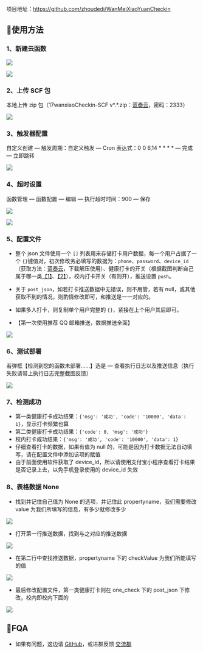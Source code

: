 <div class="py-5" id="board">
          <article class="post-content mx-auto">
            <!-- SEO header -->
            <h1 style="display: none">完美校园自动打卡</h1>
            
            
<a id="more"></a>

<div class="note note-success">
            <p>项目地址：<a target="_blank" rel="noopener" href="https://github.com/zhoudedi/WanMeiXiaoYuanCheckin">https://github.com/zhoudedi/WanMeiXiaoYuanCheckin</a></p>
          </div>



<h2 id="🌈使用方法"><a href="#🌈使用方法" class="headerlink" title="🌈使用方法"></a>🌈使用方法<a class="anchorjs-link " aria-label="Anchor" data-anchorjs-icon="" href="#🌈使用方法" style="font: 1em / 1 anchorjs-icons; padding-left: 0.375em;"></a></h2><h3 id="1、新建云函数"><a href="#1、新建云函数" class="headerlink" title="1、新建云函数"></a>1、新建云函数<a class="anchorjs-link " aria-label="Anchor" data-anchorjs-icon="" href="#1、新建云函数" style="font: 1em / 1 anchorjs-icons; padding-left: 0.375em;"></a></h3><p><a class="fancybox fancybox.image" href="https://cdn.jsdelivr.net/gh/zhoudedi/WanMeiXiaoYuanCheckin/Pictures/%E6%90%9C%E7%B4%A2%E4%BA%91%E5%87%BD%E6%95%B0.png" itemscope="" itemtype="http://schema.org/ImageObject" itemprop="url" data-fancybox="default" rel="default"><img src="https://cdn.jsdelivr.net/gh/zhoudedi/WanMeiXiaoYuanCheckin/Pictures/%E6%90%9C%E7%B4%A2%E4%BA%91%E5%87%BD%E6%95%B0.png"></a></p>
<p><a class="fancybox fancybox.image" href="https://cdn.jsdelivr.net/gh/zhoudedi/WanMeiXiaoYuanCheckin/Pictures/%E6%96%B0%E5%BB%BA%E4%BA%91%E5%87%BD%E6%95%B01.png" itemscope="" itemtype="http://schema.org/ImageObject" itemprop="url" data-fancybox="default" rel="default"><img src="https://cdn.jsdelivr.net/gh/zhoudedi/WanMeiXiaoYuanCheckin/Pictures/%E6%96%B0%E5%BB%BA%E4%BA%91%E5%87%BD%E6%95%B01.png"></a></p>
<h3 id="2、上传-SCF-包"><a href="#2、上传-SCF-包" class="headerlink" title="2、上传 SCF 包"></a>2、上传 SCF 包<a class="anchorjs-link " aria-label="Anchor" data-anchorjs-icon="" href="#2、上传-SCF-包" style="font: 1em / 1 anchorjs-icons; padding-left: 0.375em;"></a></h3><p>本地上传 zip 包（17wanxiaoCheckin-SCF v*.*.zip：<a target="_blank" rel="noopener" href="https://lingsiki.lanzoui.com/b0ekhmcxe">蓝奏云</a>，密码：2333）</p>
<p><a class="fancybox fancybox.image" href="https://cdn.jsdelivr.net/gh/zhoudedi/WanMeiXiaoYuanCheckin/Pictures/%E6%96%B0%E5%BB%BA%E4%BA%91%E5%87%BD%E6%95%B02.png" itemscope="" itemtype="http://schema.org/ImageObject" itemprop="url" data-fancybox="default" rel="default"><img src="https://cdn.jsdelivr.net/gh/zhoudedi/WanMeiXiaoYuanCheckin/Pictures/%E6%96%B0%E5%BB%BA%E4%BA%91%E5%87%BD%E6%95%B02.png"></a></p>
<h3 id="3、触发器配置"><a href="#3、触发器配置" class="headerlink" title="3、触发器配置"></a>3、触发器配置<a class="anchorjs-link " aria-label="Anchor" data-anchorjs-icon="" href="#3、触发器配置" style="font: 1em / 1 anchorjs-icons; padding-left: 0.375em;"></a></h3><p>自定义创建 — 触发周期：自定义触发 — Cron 表达式：0 0 6,14 * * * * — 完成 — 立即跳转</p>
<p><a class="fancybox fancybox.image" href="https://cdn.jsdelivr.net/gh/zhoudedi/WanMeiXiaoYuanCheckin/Pictures/%E8%AE%BE%E7%BD%AE%E8%A7%A6%E5%8F%91%E5%99%A8.png" itemscope="" itemtype="http://schema.org/ImageObject" itemprop="url" data-fancybox="default" rel="default"><img src="https://cdn.jsdelivr.net/gh/zhoudedi/WanMeiXiaoYuanCheckin/Pictures/%E8%AE%BE%E7%BD%AE%E8%A7%A6%E5%8F%91%E5%99%A8.png"></a></p>
<h3 id="4、超时设置"><a href="#4、超时设置" class="headerlink" title="4、超时设置"></a>4、超时设置<a class="anchorjs-link " aria-label="Anchor" data-anchorjs-icon="" href="#4、超时设置" style="font: 1em / 1 anchorjs-icons; padding-left: 0.375em;"></a></h3><p>函数管理 — 函数配置 — 编辑 — 执行超时时间：900 — 保存</p>
<p><a class="fancybox fancybox.image" href="https://cdn.jsdelivr.net/gh/zhoudedi/WanMeiXiaoYuanCheckin/Pictures/%E7%BC%96%E8%BE%91%E4%BA%91%E5%87%BD%E6%95%B0.png" itemscope="" itemtype="http://schema.org/ImageObject" itemprop="url" data-fancybox="default" rel="default"><img src="https://cdn.jsdelivr.net/gh/zhoudedi/WanMeiXiaoYuanCheckin/Pictures/%E7%BC%96%E8%BE%91%E4%BA%91%E5%87%BD%E6%95%B0.png"></a></p>
<p><a class="fancybox fancybox.image" href="https://cdn.jsdelivr.net/gh/zhoudedi/WanMeiXiaoYuanCheckin/Pictures/%E7%BC%96%E8%BE%91%E4%BA%91%E5%87%BD%E6%95%B02.png" itemscope="" itemtype="http://schema.org/ImageObject" itemprop="url" data-fancybox="default" rel="default"><img src="https://cdn.jsdelivr.net/gh/zhoudedi/WanMeiXiaoYuanCheckin/Pictures/%E7%BC%96%E8%BE%91%E4%BA%91%E5%87%BD%E6%95%B02.png"></a></p>
<h3 id="5、配置文件"><a href="#5、配置文件" class="headerlink" title="5、配置文件"></a>5、配置文件<a class="anchorjs-link " aria-label="Anchor" data-anchorjs-icon="" href="#5、配置文件" style="font: 1em / 1 anchorjs-icons; padding-left: 0.375em;"></a></h3><ul>
<li><p>整个 json 文件使用一个 <code>[]</code> 列表用来存储打卡用户数据，每一个用户占据了一个 <code>{}</code>键值对，初次修改务必填写的数据为：<code>phone</code>、<code>password</code>、<code>device_id</code>（获取方法：<a target="_blank" rel="noopener" href="https://lingsiki.lanzoui.com/iQamDmt165i">蓝奏云</a>，下载解压使用）、健康打卡的开关（根据截图判断自己属于哪一类<a target="_blank" rel="noopener" href="https://cdn.jsdelivr.net/gh/zhoudedi/WanMeiXiaoYuanCheckin/Pictures/one.png">【1】</a>、<a target="_blank" rel="noopener" href="https://cdn.jsdelivr.net/gh/zhoudedi/WanMeiXiaoYuanCheckin/Pictures/two.png">【2】</a>），校内打卡开关（有则开），推送设置 <code>push</code>。</p>
</li>
<li><p>关于 <code>post_json</code>，如若打卡推送数据中无错误，则不用管，若有 null，或其他获取不到的情况，则酌情修改即可，和推送是一一对应的。</p>
</li>
<li><p>如果多人打卡，则复制单个用户完整的 <code>{}</code>，紧接在上个用户其后即可。</p>
</li>
<li><p>【第一次使用推荐 QQ 邮箱推送，数据推送全面】</p>
</li>
</ul>
<p><a class="fancybox fancybox.image" href="https://cdn.jsdelivr.net/gh/zhoudedi/WanMeiXiaoYuanCheckin/Pictures/%E9%85%8D%E7%BD%AE%E6%96%87%E4%BB%B6%E7%BC%96%E5%86%99.png" itemscope="" itemtype="http://schema.org/ImageObject" itemprop="url" data-fancybox="default" rel="default"><img src="https://cdn.jsdelivr.net/gh/zhoudedi/WanMeiXiaoYuanCheckin/Pictures/%E9%85%8D%E7%BD%AE%E6%96%87%E4%BB%B6%E7%BC%96%E5%86%99.png"></a></p>
<h3 id="6、测试部署"><a href="#6、测试部署" class="headerlink" title="6、测试部署"></a>6、测试部署<a class="anchorjs-link " aria-label="Anchor" data-anchorjs-icon="" href="#6、测试部署" style="font: 1em / 1 anchorjs-icons; padding-left: 0.375em;"></a></h3><p>若弹框【检测到您的函数未部署……】选是 — 查看执行日志以及推送信息（执行失败请带上执行日志完整截图反馈）</p>
<p><a class="fancybox fancybox.image" href="https://cdn.jsdelivr.net/gh/zhoudedi/WanMeiXiaoYuanCheckin/Pictures/%E6%B5%8B%E8%AF%95%E4%BB%A3%E7%A0%81.png" itemscope="" itemtype="http://schema.org/ImageObject" itemprop="url" data-fancybox="default" rel="default"><img src="https://cdn.jsdelivr.net/gh/zhoudedi/WanMeiXiaoYuanCheckin/Pictures/%E6%B5%8B%E8%AF%95%E4%BB%A3%E7%A0%81.png"></a></p>
<h3 id="7、检测成功"><a href="#7、检测成功" class="headerlink" title="7、检测成功"></a>7、检测成功<a class="anchorjs-link " aria-label="Anchor" data-anchorjs-icon="" href="#7、检测成功" style="font: 1em / 1 anchorjs-icons; padding-left: 0.375em;"></a></h3><ul>
<li>第一类健康打卡成功结果：<code>{'msg': '成功', 'code': '10000', 'data': 1}</code>，显示打卡频繁也算</li>
<li>第二类健康打卡成功结果：<code>{'code': 0, 'msg': '成功'}</code></li>
<li>校内打卡成功结果：<code>{'msg': '成功', 'code': '10000', 'data': 1}</code></li>
<li>仔细查看打卡的数据，如果有值为 null 的，可能是因为打卡数据无法自动填写，请在配置文件中添加该项的赋值</li>
<li>由于前面使用软件获取了 device_id，所以请使用支付宝小程序查看打卡结果是否记录上去，以免手机登录使用的 device_id 失效</li>
</ul>
<h3 id="8、表格数据-None"><a href="#8、表格数据-None" class="headerlink" title="8、表格数据 None"></a>8、表格数据 None<a class="anchorjs-link " aria-label="Anchor" data-anchorjs-icon="" href="#8、表格数据-None" style="font: 1em / 1 anchorjs-icons; padding-left: 0.375em;"></a></h3><ul>
<li>找到并记住自己值为 None 的选项，并记住此 propertyname，我们需要修改 value 为我们所填写的信息，有多少就修改多少</li>
</ul>
<p><a class="fancybox fancybox.image" href="https://cdn.jsdelivr.net/gh/zhoudedi/WanMeiXiaoYuanCheckin/Pictures/%E6%9F%A5%E7%9C%8B%E8%A1%A8%E6%A0%BC.png" itemscope="" itemtype="http://schema.org/ImageObject" itemprop="url" data-fancybox="default" rel="default"><img src="https://cdn.jsdelivr.net/gh/zhoudedi/WanMeiXiaoYuanCheckin/Pictures/%E6%9F%A5%E7%9C%8B%E8%A1%A8%E6%A0%BC.png"></a></p>
<ul>
<li>打开第一行推送数据，找到与之对应的推送数据</li>
</ul>
<p><a class="fancybox fancybox.image" href="https://cdn.jsdelivr.net/gh/zhoudedi/WanMeiXiaoYuanCheckin/Pictures/%E6%9F%A5%E7%9C%8B%E6%8E%A8%E9%80%81.png" itemscope="" itemtype="http://schema.org/ImageObject" itemprop="url" data-fancybox="default" rel="default"><img src="https://cdn.jsdelivr.net/gh/zhoudedi/WanMeiXiaoYuanCheckin/Pictures/%E6%9F%A5%E7%9C%8B%E6%8E%A8%E9%80%81.png"></a></p>
<ul>
<li>在第二行中查找推送数据，propertyname 下的 checkValue 为我们所能填写的值</li>
</ul>
<p><a class="fancybox fancybox.image" href="https://cdn.jsdelivr.net/gh/zhoudedi/WanMeiXiaoYuanCheckin/Pictures/%E8%8E%B7%E5%8F%96%E5%80%BC.png" itemscope="" itemtype="http://schema.org/ImageObject" itemprop="url" data-fancybox="default" rel="default"><img src="https://cdn.jsdelivr.net/gh/zhoudedi/WanMeiXiaoYuanCheckin/Pictures/%E8%8E%B7%E5%8F%96%E5%80%BC.png"></a></p>
<ul>
<li>最后修改配置文件，第一类健康打卡则在 one_check 下的 post_json 下修改，校内即校内下面的</li>
</ul>
<p><a class="fancybox fancybox.image" href="https://cdn.jsdelivr.net/gh/zhoudedi/WanMeiXiaoYuanCheckin/Pictures/%E4%BF%AE%E6%94%B9%E9%85%8D%E7%BD%AE.png" itemscope="" itemtype="http://schema.org/ImageObject" itemprop="url" data-fancybox="default" rel="default"><img src="https://cdn.jsdelivr.net/gh/zhoudedi/WanMeiXiaoYuanCheckin/Pictures/%E4%BF%AE%E6%94%B9%E9%85%8D%E7%BD%AE.png"></a></p>
<h2 id="📜FQA"><a href="#📜FQA" class="headerlink" title="📜FQA"></a>📜FQA<a class="anchorjs-link " aria-label="Anchor" data-anchorjs-icon="" href="#📜FQA" style="font: 1em / 1 anchorjs-icons; padding-left: 0.375em;"></a></h2><ul>
<li>如果有问题，这边请 <a target="_blank" rel="noopener" href="https://github.com/zhoudedi/WanMeiXiaoYuanCheckin#fqa">GitHub</a>，或进群反馈 <a target="_blank" rel="noopener" href="https://github.com/zhoudedi/WanMeiXiaoYuanCheckin/issues/1">交流群</a></li>
</ul>
